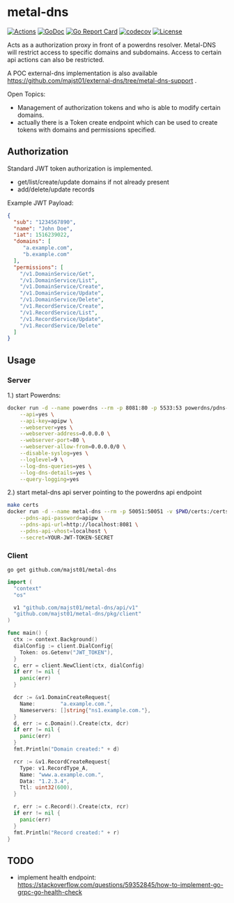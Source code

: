 # metal-dns

[![Actions](https://github.com/majst01/metal-dns/workflows/build/badge.svg)](https://github.com/majst01/metal-dns/actions)
[![GoDoc](https://pkg.go.dev/github.com/majst01/metal-dns?status.svg)](https://godoc.org/github.com/majst01/metal-dns)
[![Go Report Card](https://goreportcard.com/badge/github.com/majst01/metal-dns)](https://goreportcard.com/report/github.com/majst01/metal-dns)
[![codecov](https://codecov.io/gh/majst01/metal-dns/branch/master/graph/badge.svg)](https://codecov.io/gh/majst01/metal-dns)
[![License](https://img.shields.io/badge/license-MIT-blue.svg)](https://github.com/majst01/metal-dns/blob/master/LICENSE)

Acts as a authorization proxy in front of a powerdns resolver. Metal-DNS will restrict access to specific domains and subdomains.
Access to certain api actions can also be restricted.

A POC external-dns implementation is also available https://github.com/majst01/external-dns/tree/metal-dns-support .

Open Topics:

- Management of authorization tokens and who is able to modify certain domains.
- actually there is a Token create endpoint which can be used to create tokens with domains and permissions specified.

## Authorization

Standard JWT token authorization is implemented.

- get/list/create/update domains if not already present
- add/delete/update records

Example JWT Payload:

```json
{
  "sub": "1234567890",
  "name": "John Doe",
  "iat": 1516239022,
  "domains": [
     "a.example.com",
     "b.example.com"
  ],
  "permissions": [
    "/v1.DomainService/Get",
    "/v1.DomainService/List",
    "/v1.DomainService/Create",
    "/v1.DomainService/Update",
    "/v1.DomainService/Delete",
    "/v1.RecordService/Create",
    "/v1.RecordService/List",
    "/v1.RecordService/Update",
    "/v1.RecordService/Delete"
  ]
}
```

## Usage

### Server

1.) start Powerdns:

```bash
docker run -d --name powerdns --rm -p 8081:80 -p 5533:53 powerdns/pdns-auth-46 \
    --api=yes \
    --api-key=apipw \
    --webserver=yes \
    --webserver-address=0.0.0.0 \
    --webserver-port=80 \
    --webserver-allow-from=0.0.0.0/0 \
    --disable-syslog=yes \
    --loglevel=9 \
    --log-dns-queries=yes \
    --log-dns-details=yes \
    --query-logging=yes
```

2.) start metal-dns api server pointing to the powerdns api endpoint

```bash
make certs
docker run -d --name metal-dns --rm -p 50051:50051 -v $PWD/certs:/certs ghcr.io/majst01/metal-dns:main \
    --pdns-api-password=apipw \
    --pdns-api-url=http://localhost:8081 \
    --pdns-api-vhost=localhost \
    --secret=YOUR-JWT-TOKEN-SECRET
```

### Client

`go get github.com/majst01/metal-dns`

```go
import (
  "context"
  "os"

  v1 "github.com/majst01/metal-dns/api/v1"
  "github.com/majst01/metal-dns/pkg/client"
)

func main() {
  ctx := context.Background()
  dialConfig := client.DialConfig{
    Token: os.Getenv("JWT_TOKEN"),
  }
  c, err = client.NewClient(ctx, dialConfig)
  if err != nil {
    panic(err)
  }

  dcr := &v1.DomainCreateRequest{
    Name:        "a.example.com.",
    Nameservers: []string{"ns1.example.com."},
  }
  d, err := c.Domain().Create(ctx, dcr)
  if err != nil {
    panic(err)
  }
  fmt.Println("Domain created:" + d)

  rcr := &v1.RecordCreateRequest{
    Type: v1.RecordType_A,
    Name: "www.a.example.com.",
    Data: "1.2.3.4",
    Ttl: uint32(600),
  }

  r, err := c.Record().Create(ctx, rcr)
  if err != nil {
    panic(err)
  }
  fmt.Println("Record created:" + r)
}

```

## TODO

- implement health endpoint: https://stackoverflow.com/questions/59352845/how-to-implement-go-grpc-go-health-check